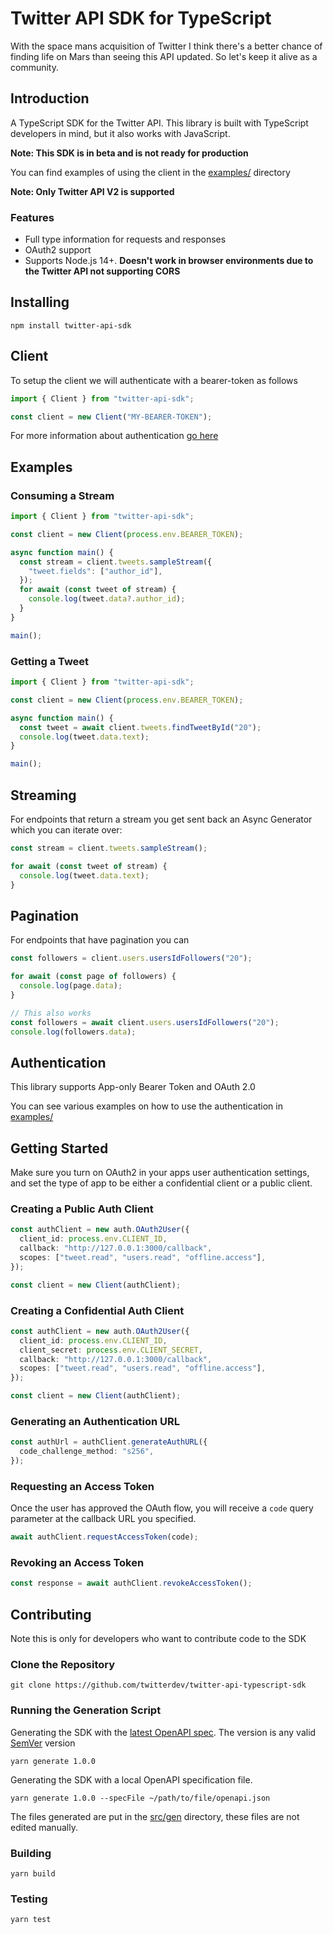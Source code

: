 # Twitter API SDK for TypeScript

With the space mans acquisition of Twitter I think there's a better chance of finding life on Mars than seeing this API updated. So let's keep it alive as a community.

## Introduction

A TypeScript SDK for the Twitter API. This library is built with TypeScript developers in mind, but it also works with JavaScript.

**Note: This SDK is in beta and is not ready for production**

You can find examples of using the client in the [examples/](examples/) directory

**Note: Only Twitter API V2 is supported**

### Features

- Full type information for requests and responses
- OAuth2 support
- Supports Node.js 14+. **Doesn't work in browser environments due to the Twitter API not supporting CORS**

## Installing

```
npm install twitter-api-sdk
```

## Client

To setup the client we will authenticate with a bearer-token as follows

```typescript
import { Client } from "twitter-api-sdk";

const client = new Client("MY-BEARER-TOKEN");
```

For more information about authentication [go here](#authentication)

## Examples

### Consuming a Stream

```typescript
import { Client } from "twitter-api-sdk";

const client = new Client(process.env.BEARER_TOKEN);

async function main() {
  const stream = client.tweets.sampleStream({
    "tweet.fields": ["author_id"],
  });
  for await (const tweet of stream) {
    console.log(tweet.data?.author_id);
  }
}

main();
```

### Getting a Tweet

```typescript
import { Client } from "twitter-api-sdk";

const client = new Client(process.env.BEARER_TOKEN);

async function main() {
  const tweet = await client.tweets.findTweetById("20");
  console.log(tweet.data.text);
}

main();
```

## Streaming

For endpoints that return a stream you get sent back an Async Generator which you can iterate over:

```typescript
const stream = client.tweets.sampleStream();

for await (const tweet of stream) {
  console.log(tweet.data.text);
}
```

## Pagination

For endpoints that have pagination you can

```typescript
const followers = client.users.usersIdFollowers("20");

for await (const page of followers) {
  console.log(page.data);
}

// This also works
const followers = await client.users.usersIdFollowers("20");
console.log(followers.data);
```

## Authentication

This library supports App-only Bearer Token and OAuth 2.0

You can see various examples on how to use the authentication in [examples/](examples/)

## Getting Started

Make sure you turn on OAuth2 in your apps user authentication settings, and set the type of app to be either a confidential client or a public client.

### Creating a Public Auth Client

```typescript
const authClient = new auth.OAuth2User({
  client_id: process.env.CLIENT_ID,
  callback: "http://127.0.0.1:3000/callback",
  scopes: ["tweet.read", "users.read", "offline.access"],
});

const client = new Client(authClient);
```

### Creating a Confidential Auth Client

```typescript
const authClient = new auth.OAuth2User({
  client_id: process.env.CLIENT_ID,
  client_secret: process.env.CLIENT_SECRET,
  callback: "http://127.0.0.1:3000/callback",
  scopes: ["tweet.read", "users.read", "offline.access"],
});

const client = new Client(authClient);
```

### Generating an Authentication URL

```typescript
const authUrl = authClient.generateAuthURL({
  code_challenge_method: "s256",
});
```

### Requesting an Access Token

Once the user has approved the OAuth flow, you will receive a `code` query parameter at the callback URL you specified.

```typescript
await authClient.requestAccessToken(code);
```

### Revoking an Access Token

```typescript
const response = await authClient.revokeAccessToken();
```

## Contributing

Note this is only for developers who want to contribute code to the SDK

### Clone the Repository

```
git clone https://github.com/twitterdev/twitter-api-typescript-sdk
```

### Running the Generation Script

Generating the SDK with the [latest OpenAPI spec](https://api.twitter.com/2/openapi.json). The version is any valid [SemVer](https://semver.org/) version

```
yarn generate 1.0.0
```

Generating the SDK with a local OpenAPI specification file.

```
yarn generate 1.0.0 --specFile ~/path/to/file/openapi.json
```

The files generated are put in the [src/gen](src/gen) directory, these files are not edited manually.

### Building

```
yarn build
```

### Testing

```
yarn test
```

